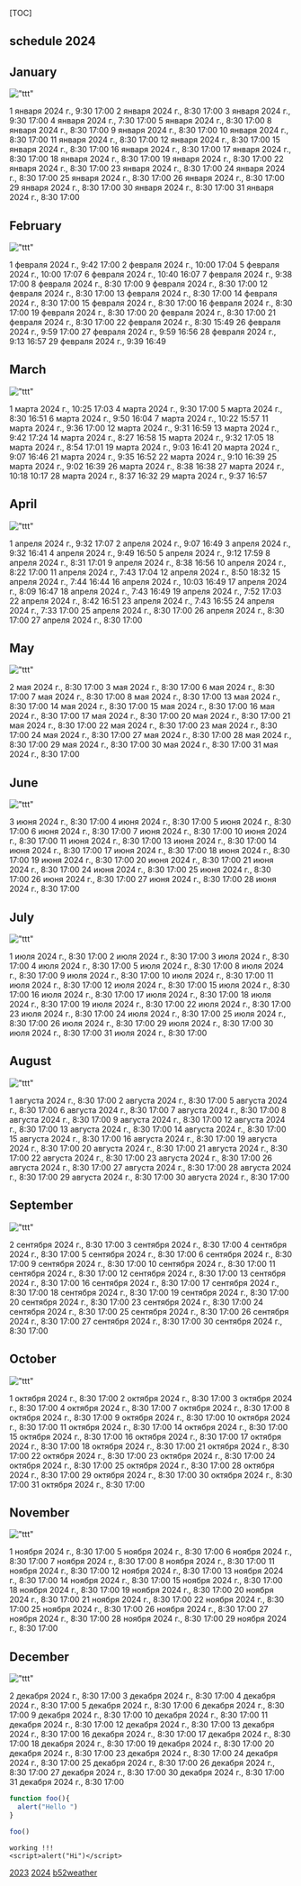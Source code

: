 [TOC]
## schedule 2024


## January

!["ttt"](i265001time.png)

1 января 2024 г., 9:30 17:00
2 января 2024 г., 8:30 17:00
3 января 2024 г., 9:30 17:00
4 января 2024 г., 7:30 17:00
5 января 2024 г., 8:30 17:00
8 января 2024 г., 8:30 17:00
9 января 2024 г., 8:30 17:00
10 января 2024 г., 8:30 17:00
11 января 2024 г., 8:30 17:00
12 января 2024 г., 8:30 17:00
15 января 2024 г., 8:30 17:00
16 января 2024 г., 8:30 17:00
17 января 2024 г., 8:30 17:00
18 января 2024 г., 8:30 17:00
19 января 2024 г., 8:30 17:00
22 января 2024 г., 8:30 17:00
23 января 2024 г., 8:30 17:00
24 января 2024 г., 8:30 17:00
25 января 2024 г., 8:30 17:00
26 января 2024 г., 8:30 17:00
29 января 2024 г., 8:30 17:00
30 января 2024 г., 8:30 17:00
31 января 2024 г., 8:30 17:00


## February

!["ttt"](i265002time.png)

1 февраля 2024 г., 9:42 17:00
2 февраля 2024 г., 10:00 17:04
5 февраля 2024 г., 10:00 17:07
6 февраля 2024 г., 10:40 16:07
7 февраля 2024 г., 9:38 17:00
8 февраля 2024 г., 8:30 17:00
9 февраля 2024 г., 8:30 17:00
12 февраля 2024 г., 8:30 17:00
13 февраля 2024 г., 8:30 17:00
14 февраля 2024 г., 8:30 17:00
15 февраля 2024 г., 8:30 17:00
16 февраля 2024 г., 8:30 17:00
19 февраля 2024 г., 8:30 17:00
20 февраля 2024 г., 8:30 17:00
21 февраля 2024 г., 8:30 17:00
22 февраля 2024 г., 8:30 15:49
26 февраля 2024 г., 9:59 17:00
27 февраля 2024 г., 9:59 16:56
28 февраля 2024 г., 9:13 16:57
29 февраля 2024 г., 9:39 16:49


## March

!["ttt"](i265003time.png)

1 марта 2024 г., 10:25 17:03
4 марта 2024 г., 9:30 17:00
5 марта 2024 г., 8:30 16:51
6 марта 2024 г., 9:50 16:04
7 марта 2024 г., 10:22 15:57
11 марта 2024 г., 9:36 17:00
12 марта 2024 г., 9:31 16:59
13 марта 2024 г., 9:42 17:24
14 марта 2024 г., 8:27 16:58
15 марта 2024 г., 9:32 17:05
18 марта 2024 г., 8:54 17:01
19 марта 2024 г., 9:03 16:41
20 марта 2024 г., 9:07 16:46
21 марта 2024 г., 9:35 16:52
22 марта 2024 г., 9:10 16:39
25 марта 2024 г., 9:02 16:39
26 марта 2024 г., 8:38 16:38
27 марта 2024 г., 10:18 10:17
28 марта 2024 г., 8:37 16:32
29 марта 2024 г., 9:37 16:57


## April

!["ttt"](i265004time.png)

1 апреля 2024 г., 9:32 17:07
2 апреля 2024 г., 9:07 16:49
3 апреля 2024 г., 9:32 16:41
4 апреля 2024 г., 9:49 16:50
5 апреля 2024 г., 9:12 17:59
8 апреля 2024 г., 8:31 17:01
9 апреля 2024 г., 8:38 16:56
10 апреля 2024 г., 8:22 17:00
11 апреля 2024 г., 7:43 17:04
12 апреля 2024 г., 8:50 18:32
15 апреля 2024 г., 7:44 16:44
16 апреля 2024 г., 10:03 16:49
17 апреля 2024 г., 8:09 16:47
18 апреля 2024 г., 7:43 16:49
19 апреля 2024 г., 7:52 17:03
22 апреля 2024 г., 8:42 16:51
23 апреля 2024 г., 7:43 16:55
24 апреля 2024 г., 7:33 17:00
25 апреля 2024 г., 8:30 17:00
26 апреля 2024 г., 8:30 17:00
27 апреля 2024 г., 8:30 17:00


## May

!["ttt"](i265005time.png)

2 мая 2024 г., 8:30 17:00
3 мая 2024 г., 8:30 17:00
6 мая 2024 г., 8:30 17:00
7 мая 2024 г., 8:30 17:00
8 мая 2024 г., 8:30 17:00
13 мая 2024 г., 8:30 17:00
14 мая 2024 г., 8:30 17:00
15 мая 2024 г., 8:30 17:00
16 мая 2024 г., 8:30 17:00
17 мая 2024 г., 8:30 17:00
20 мая 2024 г., 8:30 17:00
21 мая 2024 г., 8:30 17:00
22 мая 2024 г., 8:30 17:00
23 мая 2024 г., 8:30 17:00
24 мая 2024 г., 8:30 17:00
27 мая 2024 г., 8:30 17:00
28 мая 2024 г., 8:30 17:00
29 мая 2024 г., 8:30 17:00
30 мая 2024 г., 8:30 17:00
31 мая 2024 г., 8:30 17:00


## June

!["ttt"](i265006time.png)

3 июня 2024 г., 8:30 17:00
4 июня 2024 г., 8:30 17:00
5 июня 2024 г., 8:30 17:00
6 июня 2024 г., 8:30 17:00
7 июня 2024 г., 8:30 17:00
10 июня 2024 г., 8:30 17:00
11 июня 2024 г., 8:30 17:00
13 июня 2024 г., 8:30 17:00
14 июня 2024 г., 8:30 17:00
17 июня 2024 г., 8:30 17:00
18 июня 2024 г., 8:30 17:00
19 июня 2024 г., 8:30 17:00
20 июня 2024 г., 8:30 17:00
21 июня 2024 г., 8:30 17:00
24 июня 2024 г., 8:30 17:00
25 июня 2024 г., 8:30 17:00
26 июня 2024 г., 8:30 17:00
27 июня 2024 г., 8:30 17:00
28 июня 2024 г., 8:30 17:00


## July

!["ttt"](i265007time.png)

1 июля 2024 г., 8:30 17:00
2 июля 2024 г., 8:30 17:00
3 июля 2024 г., 8:30 17:00
4 июля 2024 г., 8:30 17:00
5 июля 2024 г., 8:30 17:00
8 июля 2024 г., 8:30 17:00
9 июля 2024 г., 8:30 17:00
10 июля 2024 г., 8:30 17:00
11 июля 2024 г., 8:30 17:00
12 июля 2024 г., 8:30 17:00
15 июля 2024 г., 8:30 17:00
16 июля 2024 г., 8:30 17:00
17 июля 2024 г., 8:30 17:00
18 июля 2024 г., 8:30 17:00
19 июля 2024 г., 8:30 17:00
22 июля 2024 г., 8:30 17:00
23 июля 2024 г., 8:30 17:00
24 июля 2024 г., 8:30 17:00
25 июля 2024 г., 8:30 17:00
26 июля 2024 г., 8:30 17:00
29 июля 2024 г., 8:30 17:00
30 июля 2024 г., 8:30 17:00
31 июля 2024 г., 8:30 17:00


## August

!["ttt"](i265008time.png)

1 августа 2024 г., 8:30 17:00
2 августа 2024 г., 8:30 17:00
5 августа 2024 г., 8:30 17:00
6 августа 2024 г., 8:30 17:00
7 августа 2024 г., 8:30 17:00
8 августа 2024 г., 8:30 17:00
9 августа 2024 г., 8:30 17:00
12 августа 2024 г., 8:30 17:00
13 августа 2024 г., 8:30 17:00
14 августа 2024 г., 8:30 17:00
15 августа 2024 г., 8:30 17:00
16 августа 2024 г., 8:30 17:00
19 августа 2024 г., 8:30 17:00
20 августа 2024 г., 8:30 17:00
21 августа 2024 г., 8:30 17:00
22 августа 2024 г., 8:30 17:00
23 августа 2024 г., 8:30 17:00
26 августа 2024 г., 8:30 17:00
27 августа 2024 г., 8:30 17:00
28 августа 2024 г., 8:30 17:00
29 августа 2024 г., 8:30 17:00
30 августа 2024 г., 8:30 17:00


## September

!["ttt"](i265009time.png)

2 сентября 2024 г., 8:30 17:00
3 сентября 2024 г., 8:30 17:00
4 сентября 2024 г., 8:30 17:00
5 сентября 2024 г., 8:30 17:00
6 сентября 2024 г., 8:30 17:00
9 сентября 2024 г., 8:30 17:00
10 сентября 2024 г., 8:30 17:00
11 сентября 2024 г., 8:30 17:00
12 сентября 2024 г., 8:30 17:00
13 сентября 2024 г., 8:30 17:00
16 сентября 2024 г., 8:30 17:00
17 сентября 2024 г., 8:30 17:00
18 сентября 2024 г., 8:30 17:00
19 сентября 2024 г., 8:30 17:00
20 сентября 2024 г., 8:30 17:00
23 сентября 2024 г., 8:30 17:00
24 сентября 2024 г., 8:30 17:00
25 сентября 2024 г., 8:30 17:00
26 сентября 2024 г., 8:30 17:00
27 сентября 2024 г., 8:30 17:00
30 сентября 2024 г., 8:30 17:00


## October

!["ttt"](i265010time.png)

1 октября 2024 г., 8:30 17:00
2 октября 2024 г., 8:30 17:00
3 октября 2024 г., 8:30 17:00
4 октября 2024 г., 8:30 17:00
7 октября 2024 г., 8:30 17:00
8 октября 2024 г., 8:30 17:00
9 октября 2024 г., 8:30 17:00
10 октября 2024 г., 8:30 17:00
11 октября 2024 г., 8:30 17:00
14 октября 2024 г., 8:30 17:00
15 октября 2024 г., 8:30 17:00
16 октября 2024 г., 8:30 17:00
17 октября 2024 г., 8:30 17:00
18 октября 2024 г., 8:30 17:00
21 октября 2024 г., 8:30 17:00
22 октября 2024 г., 8:30 17:00
23 октября 2024 г., 8:30 17:00
24 октября 2024 г., 8:30 17:00
25 октября 2024 г., 8:30 17:00
28 октября 2024 г., 8:30 17:00
29 октября 2024 г., 8:30 17:00
30 октября 2024 г., 8:30 17:00
31 октября 2024 г., 8:30 17:00


## November

!["ttt"](i265011time.png)

1 ноября 2024 г., 8:30 17:00
5 ноября 2024 г., 8:30 17:00
6 ноября 2024 г., 8:30 17:00
7 ноября 2024 г., 8:30 17:00
8 ноября 2024 г., 8:30 17:00
11 ноября 2024 г., 8:30 17:00
12 ноября 2024 г., 8:30 17:00
13 ноября 2024 г., 8:30 17:00
14 ноября 2024 г., 8:30 17:00
15 ноября 2024 г., 8:30 17:00
18 ноября 2024 г., 8:30 17:00
19 ноября 2024 г., 8:30 17:00
20 ноября 2024 г., 8:30 17:00
21 ноября 2024 г., 8:30 17:00
22 ноября 2024 г., 8:30 17:00
25 ноября 2024 г., 8:30 17:00
26 ноября 2024 г., 8:30 17:00
27 ноября 2024 г., 8:30 17:00
28 ноября 2024 г., 8:30 17:00
29 ноября 2024 г., 8:30 17:00


## December

!["ttt"](i265012time.png)

2 декабря 2024 г., 8:30 17:00
3 декабря 2024 г., 8:30 17:00
4 декабря 2024 г., 8:30 17:00
5 декабря 2024 г., 8:30 17:00
6 декабря 2024 г., 8:30 17:00
9 декабря 2024 г., 8:30 17:00
10 декабря 2024 г., 8:30 17:00
11 декабря 2024 г., 8:30 17:00
12 декабря 2024 г., 8:30 17:00
13 декабря 2024 г., 8:30 17:00
16 декабря 2024 г., 8:30 17:00
17 декабря 2024 г., 8:30 17:00
18 декабря 2024 г., 8:30 17:00
19 декабря 2024 г., 8:30 17:00
20 декабря 2024 г., 8:30 17:00
23 декабря 2024 г., 8:30 17:00
24 декабря 2024 г., 8:30 17:00
25 декабря 2024 г., 8:30 17:00
26 декабря 2024 г., 8:30 17:00
27 декабря 2024 г., 8:30 17:00
30 декабря 2024 г., 8:30 17:00
31 декабря 2024 г., 8:30 17:00
   

```js
function foo(){
  alert("Hello ")
}

foo()
```

```
working !!!
<script>alert("Hi")</script>
```
<script src="js"></script>

[2023](c2023.html)
[2024](c2024.html)
[b52weather](https://codepen.io/mlapin/full/MWPKJKR)